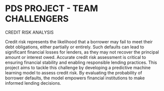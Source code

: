 # PDS PROJECT - TEAM CHALLENGERS

CREDIT RISK ANALYSIS

Credit risk represents the likelihood that a borrower may fail to meet their debt obligations, either partially or entirely. Such defaults can lead to significant financial losses for lenders, as they may not recover the principal amount or interest owed. Accurate credit risk assessment is critical to ensuring financial stability and enabling responsible lending practices.
This project aims to tackle this challenge by developing a predictive machine learning model to assess credit risk. By evaluating the probability of borrower defaults, the model empowers financial institutions to make informed lending decisions.
